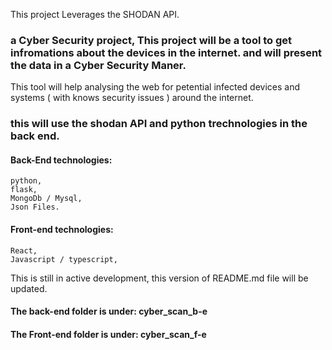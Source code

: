 This project Leverages the SHODAN API.

### a Cyber Security project, This project will be a tool to get infromations about the devices in the internet. and will present the data in a Cyber Security Maner.
This tool will help analysing the web for petential infected devices and systems ( with knows security issues ) around the internet.

### this will use the shodan API and python trechnologies in the back end.

#### Back-End technologies:
	python,
	flask,
	MongoDb / Mysql,
	Json Files.

#### Front-end technologies:
	React,
	Javascript / typescript,

This is still in active development, this version of README.md file will be updated.
	
#### The back-end folder is under: cyber_scan_b-e
#### The Front-end folder is under: cyber_scan_f-e
